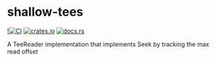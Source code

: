 # shallow-tees
[!![CI](https://github.com/SOF3/shallow-tees/workflows/CI/badge.svg)](https://github.com/SOF3/shallow-tees/actions)
[![crates.io](https://img.shields.io/crates/dv/shallow-tees.svg)](https://docs.rs/shallow-tees)
[![docs.rs](https://docs.rs/shallow-tees/badge.svg)](https://docs.rs/shallow-tees)

A TeeReader implementation that implements Seek by tracking the max read offset
